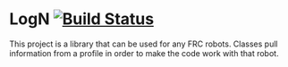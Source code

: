 # LogN [![Build Status](https://travis-ci.org/2202Programming/LogN.svg?branch=master)](https://travis-ci.org/2202Programming/LogN)
This project is a library that can be used for any FRC robots. Classes pull information from a profile in order to make the code work with that robot.
